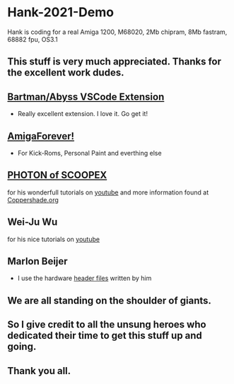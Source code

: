 # Hank-2021-Demo

Hank is coding for a real Amiga 1200, M68020, 2Mb chipram, 8Mb fastram, 68882 fpu, OS3.1

## This stuff is very much appreciated. Thanks for the excellent work dudes.

## [Bartman/Abyss VSCode Extension](https://github.com/BartmanAbyss/vscode-amiga-debug)
- Really excellent extension. I love it. Go get it!

## [AmigaForever!](https://www.amigaforever.com)
- For Kick-Roms, Personal Paint and everthing else

## [PHOTON of SCOOPEX](http://www.scoopex1988.org/photon.html)
for his wonderfull tutorials on [youtube](https://www.youtube.com/channel/UC1lfCoAuwbQ22H-KoImEygg)
and more information found at [Coppershade.org](http://coppershade.org)

## Wei-Ju Wu 
for his nice tutorials on [youtube](https://www.youtube.com/channel/UC1lfCoAuwbQ22H-KoImEygg)

## Marlon Beijer
- I use the hardware [header files](https://github.com/AmigaPorts/Amiga-Scoopex-C) written by him 

## We are all standing on the shoulder of giants. 
## So I give credit to all the unsung heroes who dedicated their time to get this stuff up and going. 
## Thank you all. 